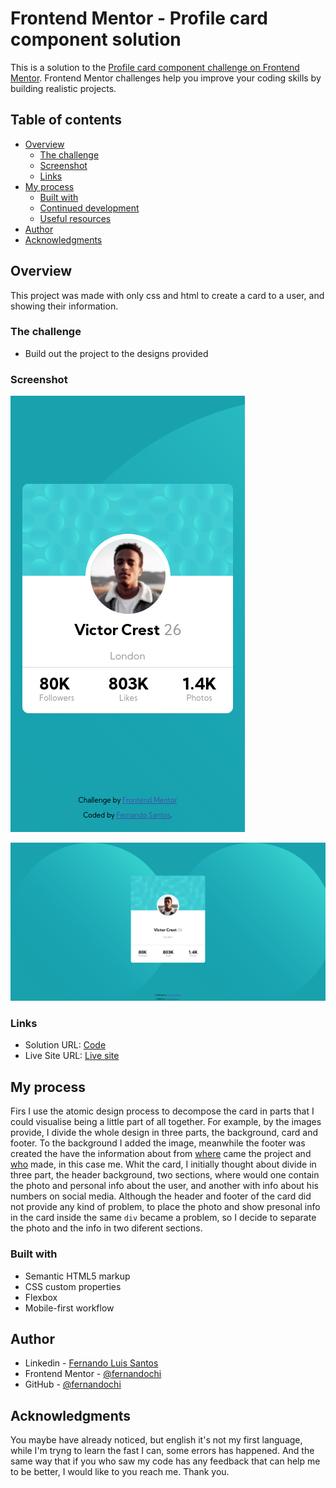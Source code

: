 # Frontend Mentor - Profile card component solution

This is a solution to the [Profile card component challenge on Frontend Mentor](https://www.frontendmentor.io/challenges/profile-card-component-cfArpWshJ). Frontend Mentor challenges help you improve your coding skills by building realistic projects.

## Table of contents

- [Overview](#overview)
  - [The challenge](#the-challenge)
  - [Screenshot](#screenshot)
  - [Links](#links)
- [My process](#my-process)
  - [Built with](#built-with)
  - [Continued development](#continued-development)
  - [Useful resources](#useful-resources)
- [Author](#author)
- [Acknowledgments](#acknowledgments)

## Overview

This project was made with only css and html to create a card to a user, and showing their information.

### The challenge

- Build out the project to the designs provided

### Screenshot

![mobile](./images/mobile-profile.png)

![Desktop](./images/desktop-profile.jpg)

### Links

- Solution URL: [Code](https://github.com/fernandochi/profile-challenge-fer.github.io)
- Live Site URL: [Live site](https://profile-challeng-fer.github.io.)

## My process

Firs I use the atomic design process to decompose the card in parts that I could visualise being a little part of all together. For example, by the images provide, I divide the whole design in three parts, the background, card and footer.
To the background I added the image, meanwhile the footer was created the have the information about from [where](https://www.frontendmentor.io/challenges/profile-card-component-cfArpWshJ) came the project and [who](https://www.linkedin.com/in/fernando-l-santos/) made, in this case me.
Whit the card, I initially thought about divide in three part, the header background, two sections, where would one contain the photo and personal info about the user, and another with info about his numbers on social media. Although the header and footer of the card did not provide any kind of problem, to place the photo and show presonal info in the card inside the same `div` became a problem, so I decide to separate the photo and the info in two diferent sections.

### Built with

- Semantic HTML5 markup
- CSS custom properties
- Flexbox
- Mobile-first workflow

## Author

- Linkedin - [Fernando Luis Santos](https://www.linkedin.com/in/fernando-l-santos/)
- Frontend Mentor - [@fernandochi](https://www.frontendmentor.io/profile/fernandochi)
- GitHub - [@fernandochi](https://github.com/fernandochi)

## Acknowledgments

You maybe have already noticed, but english it's not my first language, while I'm tryng to learn the fast I can, some errors has happened. And the same way that if you who saw my code has any feedback that can help me to be better, I would like to you reach me. Thank you.
